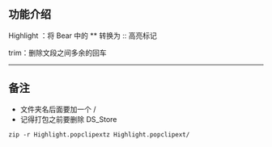 ## 功能介绍
Highlight ：将 Bear 中的 ** 转换为 :: 高亮标记

trim：删除文段之间多余的回车

---


## 备注
- 文件夹名后面要加一个 /
- 记得打包之前要删除 DS_Store  

```
zip -r Highlight.popclipextz Highlight.popclipext/
```
